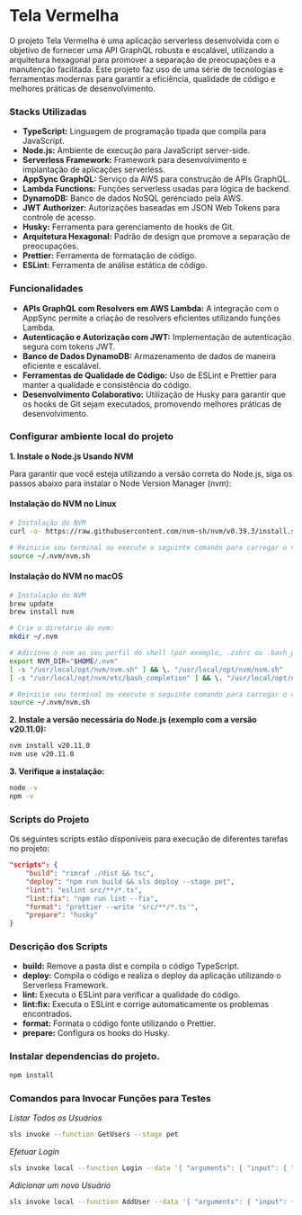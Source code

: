 # Tela Vermelha

O projeto Tela Vermelha é uma aplicação serverless desenvolvida com o objetivo de fornecer uma API GraphQL robusta e escalável, utilizando a arquitetura hexagonal para promover a separação de preocupações e a manutenção facilitada. Este projeto faz uso de uma série de tecnologias e ferramentas modernas para garantir a eficiência, qualidade de código e melhores práticas de desenvolvimento.

### Stacks Utilizadas
- **TypeScript:** Linguagem de programação tipada que compila para JavaScript.
- **Node.js:** Ambiente de execução para JavaScript server-side.
- **Serverless Framework:** Framework para desenvolvimento e implantação de aplicações serverless.
- **AppSync GraphQL:** Serviço da AWS para construção de APIs GraphQL.
- **Lambda Functions:** Funções serverless usadas para lógica de backend.
- **DynamoDB:** Banco de dados NoSQL gerenciado pela AWS.
- **JWT Authorizer:** Autorizações baseadas em JSON Web Tokens para controle de acesso.
- **Husky:** Ferramenta para gerenciamento de hooks de Git.
- **Arquitetura Hexagonal:** Padrão de design que promove a separação de preocupações.
- **Prettier:** Ferramenta de formatação de código.
- **ESLint:** Ferramenta de análise estática de código.

### Funcionalidades
- **APIs GraphQL com Resolvers em AWS Lambda:** A integração com o AppSync permite a criação de resolvers eficientes utilizando funções Lambda.
- **Autenticação e Autorização com JWT:** Implementação de autenticação segura com tokens JWT.
- **Banco de Dados DynamoDB:** Armazenamento de dados de maneira eficiente e escalável.
- **Ferramentas de Qualidade de Código:** Uso de ESLint e Prettier para manter a qualidade e consistência do código.
- **Desenvolvimento Colaborativo:** Utilização de Husky para garantir que os hooks de Git sejam executados, promovendo melhores práticas de desenvolvimento.

### Configurar ambiente local do projeto

**1. Instale o Node.js Usando NVM**

Para garantir que você esteja utilizando a versão correta do Node.js, siga os passos abaixo para instalar o Node Version Manager (nvm):

#### Instalação do NVM no Linux

```sh
# Instalação do NVM
curl -o- https://raw.githubusercontent.com/nvm-sh/nvm/v0.39.3/install.sh | bash

# Reinicie seu terminal ou execute o seguinte comando para carregar o nvm:
source ~/.nvm/nvm.sh
```

#### Instalação do NVM no macOS

```sh
# Instalação do NVM
brew update
brew install nvm

# Crie o diretório do nvm:
mkdir ~/.nvm

# Adicione o nvm ao seu perfil do shell (por exemplo, .zshrc ou .bash_profile):
export NVM_DIR="$HOME/.nvm"
[ -s "/usr/local/opt/nvm/nvm.sh" ] && \. "/usr/local/opt/nvm/nvm.sh"
[ -s "/usr/local/opt/nvm/etc/bash_completion" ] && \. "/usr/local/opt/nvm/etc/bash_completion"

# Reinicie seu terminal ou execute o seguinte comando para carregar o nvm:
source ~/.nvm/nvm.sh
```

**2. Instale a versão necessária do Node.js (exemplo com a versão v20.11.0):**
```sh
nvm install v20.11.0
nvm use v20.11.0
```

**3. Verifique a instalação:**
```sh
node -v
npm -v
```

### Scripts do Projeto

Os seguintes scripts estão disponíveis para execução de diferentes tarefas no projeto:

```json
"scripts": {
    "build": "rimraf ./dist && tsc",
    "deploy": "npm run build && sls deploy --stage pet",
    "lint": "eslint src/**/*.ts",
    "lint:fix": "npm run lint --fix",
    "format": "prettier --write 'src/**/*.ts'",
    "prepare": "husky"
}
```

### Descrição dos Scripts
- **build:** Remove a pasta dist e compila o código TypeScript.
- **deploy:** Compila o código e realiza o deploy da aplicação utilizando o Serverless Framework.
- **lint:** Executa o ESLint para verificar a qualidade do código.
- **lint:fix:** Executa o ESLint e corrige automaticamente os problemas encontrados.
- **format:** Formata o código fonte utilizando o Prettier.
- **prepare:** Configura os hooks do Husky.

### Instalar dependencias do projeto.

```sh
npm install
```

###  Comandos para Invocar Funções para Testes

_Listar Todos os Usuários_

```sh
sls invoke --function GetUsers --stage pet
```

_Efetuar Login_

```sh
sls invoke local --function Login --data '{ "arguments": { "input": { "email": "testj@gmail.com", "password": "123456" }}}' --stage pet
```

_Adicionar um novo Usuário_

```sh
sls invoke local --function AddUser --data '{ "arguments": { "input": { "name": "Jubileu", "email": "test@gmail.com", "password": "Jubileu@123" }}}' --stage pet
```
